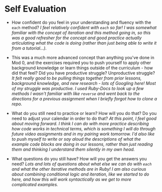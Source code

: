 # Self Evaluation

- How confident do you feel in your understanding and fluency with the `each` method?
*I feel relatively confident with `each` so far! I was somewhat familiar with the concept of iteration and this method going in, so this was a good refresher for the concept and good practice actually articulating what the code is doing (rather than just being able to write it from a tutorial...).*

- This was a much more advanced concept than anything you've done in Mod 0, and the exercises required you to push yourself to apply other background knowledge or learn things outside of the curriculum - how did that feel? Did you have productive struggle? Unproductive struggle? *It felt really good to be pulling things together from prior lessons, background knowledge, and new research - lots of Googling here! Most of my struggle was productive. I used Ruby-Docs to look up a few methods I wasn't familiar with like `reverse` and went back to the directions for a previous assignment when I briefly forgot how to clone a repo.*

- What do you still need to practice or learn? How will you do that? Do you need to adjust your calendar in order to do that?
*At this point, I feel good about moving forward. I think I can do with more practice describing how code works in technical terms, which is something I will do through future video assignments and in my pairing work tomorrow. I'd also like to push myself to write or say aloud the descriptions of what the example code blocks are doing in our lessons, rather than just reading them and thinking I understand them silently in my own head.*

- What questions do you still have? How will you get the answers you need?
*Lots and lots of questions about what else we can do with `each` and what the other iterative methods are in Ruby! I am also curious about combining conditional logic and iteration, like we started to do here, and how this will work syntactically as we get to more complicated examples.*
